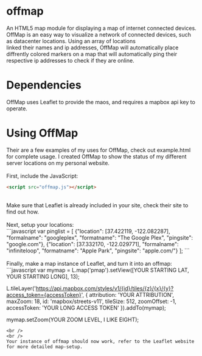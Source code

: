 # offmap
An HTML5 map module for displaying a map of internet connected devices.
OffMap is an easy way to visualize a network of connected devices, such as datacenter locations. Using an array of locations <br />
linked their names and ip addresses, OffMap will automatically place diffrently colored markers on a map that will automatically ping their respective ip addresses to check if they are online.

# Dependencies
OffMap uses Leaflet to provide the maos, and requires a mapbox api key to operate.

# Using OffMap
Their are a few examples of my uses for OffMap, check out example.html for complete usage. I created OffMap to show the status of my different server locations on my personal website.<br />
<br />
First, include the JavaScript: <br />
```html
<script src="offmap.js"></script>
```
<br />
Make sure that Leaflet is already included in your site, check their site to find out how.
<br /><br />
Next, setup your locations:<br />
```javascript
var pinglist = [
     {"location": [37.422119, -122.082287], "formalname": "googleplex", "formatname": "The Google Plex", "pingsite": "google.com"},   
     {"location": [37.332170, -122.029771], "formalname": "infiniteloop", "formatname": "Apple Park", "pingsite": "apple.com/"}   
];
```
<br />
<br />
Finally, make a map instance of Leaflet, and turn it into an offmap: <br />
```javascript
var mymap = L.map('pmap').setView([YOUR STARTING LAT, YOUR STARTING LONG], 13);

L.tileLayer('https://api.mapbox.com/styles/v1/{id}/tiles/{z}/{x}/{y}?access_token={accessToken}', {
  attribution: 'YOUR ATTRIBUTION',
  maxZoom: 18,
  id: 'mapbox/streets-v11',
  tileSize: 512,
  zoomOffset: -1,
  accessToken: 'YOUR LONG ACCESS TOKEN'
}).addTo(mymap);

mymap.setZoom(YOUR ZOOM LEVEL, I LIKE EIGHT);
```
<br />
<br />
Your instance of offmap should now work, refer to the Leaflet website for more detailed map-setup.
